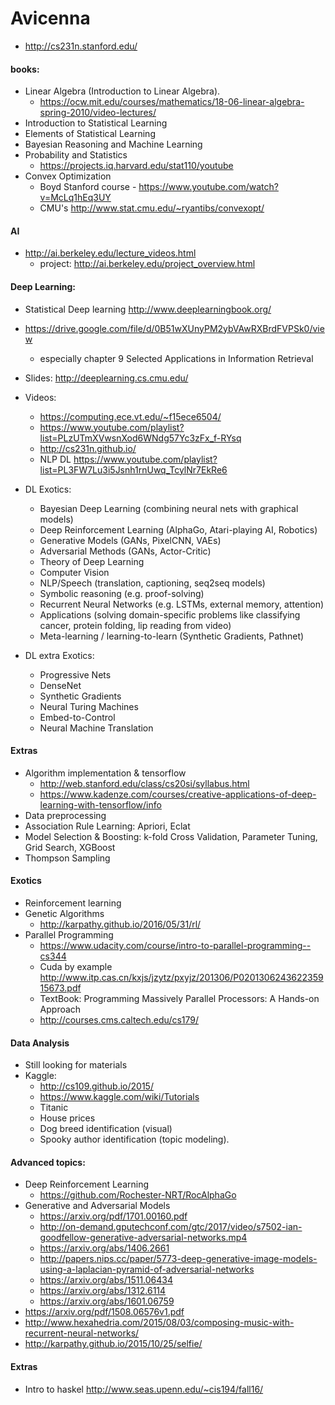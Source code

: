 # Avicenna

- http://cs231n.stanford.edu/

#### books:

- Linear Algebra (Introduction to Linear Algebra).
    - https://ocw.mit.edu/courses/mathematics/18-06-linear-algebra-spring-2010/video-lectures/
- Introduction to Statistical Learning
- Elements of Statistical Learning
- Bayesian Reasoning and Machine Learning
- Probability and Statistics
    - https://projects.iq.harvard.edu/stat110/youtube
- Convex Optimization
    - Boyd Stanford course - https://www.youtube.com/watch?v=McLq1hEq3UY
    - CMU's http://www.stat.cmu.edu/~ryantibs/convexopt/
    
#### AI
- http://ai.berkeley.edu/lecture_videos.html
    - project: http://ai.berkeley.edu/project_overview.html
    
#### Deep Learning:

- Statistical Deep learning http://www.deeplearningbook.org/
- https://drive.google.com/file/d/0B51wXUnyPM2ybVAwRXBrdFVPSk0/view
    - especially chapter 9 Selected Applications in Information Retrieval
- Slides: http://deeplearning.cs.cmu.edu/
- Videos:
    - https://computing.ece.vt.edu/~f15ece6504/
    - https://www.youtube.com/playlist?list=PLzUTmXVwsnXod6WNdg57Yc3zFx_f-RYsq
    - http://cs231n.github.io/
    - NLP DL https://www.youtube.com/playlist?list=PL3FW7Lu3i5Jsnh1rnUwq_TcylNr7EkRe6
- DL Exotics:
    - Bayesian Deep Learning (combining neural nets with graphical models)
    - Deep Reinforcement Learning (AlphaGo, Atari-playing AI, Robotics)
    - Generative Models (GANs, PixelCNN, VAEs)
    - Adversarial Methods (GANs, Actor-Critic)
    - Theory of Deep Learning
    - Computer Vision
    - NLP/Speech (translation, captioning, seq2seq models)
    - Symbolic reasoning (e.g. proof-solving)
    - Recurrent Neural Networks (e.g. LSTMs, external memory, attention)
    - Applications (solving domain-specific problems like classifying cancer, protein folding, lip reading from video)
    - Meta-learning / learning-to-learn (Synthetic Gradients, Pathnet)
    
- DL extra Exotics:
    - Progressive Nets
    - DenseNet
    - Synthetic Gradients
    - Neural Turing Machines
    - Embed-to-Control
    - Neural Machine Translation

#### Extras

- Algorithm implementation & tensorflow
    - http://web.stanford.edu/class/cs20si/syllabus.html 
    - https://www.kadenze.com/courses/creative-applications-of-deep-learning-with-tensorflow/info
- Data preprocessing
- Association Rule Learning: Apriori, Eclat
- Model Selection & Boosting: k-fold Cross Validation, Parameter Tuning, Grid Search, XGBoost
- Thompson Sampling

#### Exotics
- Reinforcement learning
- Genetic Algorithms
    - http://karpathy.github.io/2016/05/31/rl/
- Parallel Programming 
    - https://www.udacity.com/course/intro-to-parallel-programming--cs344
    - Cuda by example http://www.itp.cas.cn/kxjs/jzytz/pxyjz/201306/P020130624362235915673.pdf
    - TextBook: Programming Massively Parallel Processors: A Hands-on Approach 
    - http://courses.cms.caltech.edu/cs179/


#### Data Analysis
- Still looking for materials
- Kaggle:
    - http://cs109.github.io/2015/
    - https://www.kaggle.com/wiki/Tutorials
    - Titanic
    - House prices
    - Dog breed identification (visual)
    - Spooky author identification (topic modeling).


#### Advanced topics:

- Deep Reinforcement Learning
    - https://github.com/Rochester-NRT/RocAlphaGo
- Generative and Adversarial Models
    - https://arxiv.org/pdf/1701.00160.pdf
    - http://on-demand.gputechconf.com/gtc/2017/video/s7502-ian-goodfellow-generative-adversarial-networks.mp4
    - https://arxiv.org/abs/1406.2661
    - http://papers.nips.cc/paper/5773-deep-generative-image-models-using-a-laplacian-pyramid-of-adversarial-networks
    - https://arxiv.org/abs/1511.06434
    - https://arxiv.org/abs/1312.6114
    - https://arxiv.org/abs/1601.06759
- https://arxiv.org/pdf/1508.06576v1.pdf
- http://www.hexahedria.com/2015/08/03/composing-music-with-recurrent-neural-networks/
- http://karpathy.github.io/2015/10/25/selfie/


#### Extras
- Intro to haskel http://www.seas.upenn.edu/~cis194/fall16/
